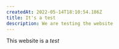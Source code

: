 ```yaml
---
createdAt: 2022-05-14T18:10:54.186Z
title: It's a test
description: We are testing the website
---
```

This website is a *test*